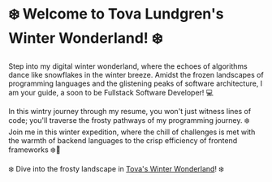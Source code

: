 # ❄️ Welcome to Tova Lundgren's Winter Wonderland! ❄️

Step into my digital winter wonderland, where the echoes of algorithms dance like snowflakes in the winter breeze. Amidst the frozen landscapes of programming languages and the glistening peaks of software architecture, I am your guide, a soon to be Fullstack Software Developer! 💻

In this wintry journey through my resume, you won't just witness lines of code; you'll traverse the frosty pathways of my programming journey. ❄️ Join me in this winter expedition, where the chill of challenges is met with the warmth of backend languages to the crisp efficiency of frontend frameworks ❄️🚀

❄️ Dive into the frosty landscape in [Tova's Winter Wonderland](https://tovalundgren.github.io/TovasCvSida/)! ❄️
